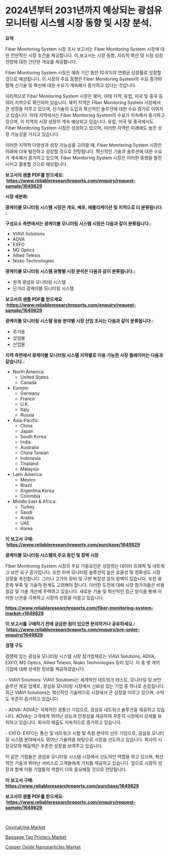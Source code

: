 <p><h1>2024년부터 2031년까지 예상되는 광섬유 모니터링 시스템 시장 동향 및 시장 분석.</h1></p><p><strong>요약</strong></p>
<p><p>Fiber Monitoring System 시장 조사 보고서는 Fiber Monitoring System 시장에 대한 전반적인 시장 조건을 제공합니다. 이 보고서는 시장 동향, 지리적 확산 및 시장 성장 전망에 대한 간단한 개요를 제공합니다.</p><p>Fiber Monitoring System 시장은 예측 기간 동안 10.6%의 연평균 성장률로 성장할 것으로 예상됩니다. 이 시장의 주요 동향은 Fiber Monitoring System의 수요 증가와 함께 신기술 및 혁신에 대한 수요가 계속해서 증가하고 있다는 것입니다.</p><p>지리적으로 Fiber Monitoring System 시장은 북미, 아태 지역, 유럽, 미국 및 중국 등 여러 지역으로 확산되어 있습니다. 북미 지역은 Fiber Monitoring System 시장에서 큰 성장을 이루고 있으며, 신기술의 도입과 혁신적인 솔루션에 대한 수요 증가로 이어지고 있습니다. 아태 지역에서는 Fiber Monitoring System의 수요가 지속해서 증가하고 있으며, 이 지역의 시장 성장이 계속 예상되고 있습니다. 유럽, 미국 및 중국에서도 Fiber Monitoring System 시장은 성장하고 있으며, 이러한 지역은 미래에도 높은 성장 가능성을 가지고 있습니다. </p><p>이러한 지역적 다양성과 성장 가능성을 고려할 때, Fiber Monitoring System 시장은 미래에 더욱 발전하고 성장할 것으로 전망됩니다. 혁신적인 기술과 솔루션에 대한 수요가 계속해서 증가하고 있으며, Fiber Monitoring System 시장은 이러한 동향을 발전시키고 활용할 것으로 예상됩니다.</p></p>
<p><strong>보고서의 샘플 PDF를 받으세요: &nbsp;<a href="https://www.reliableresearchreports.com/enquiry/request-sample/1649829">https://www.reliableresearchreports.com/enquiry/request-sample/1649829</a></strong></p>
<p><strong>시장 세분화:</strong></p>
<p><strong> 광케이블 모니터링 시스템 시장은 개요, 배포, 애플리케이션 및 지역으로 더 분류됩니다. :</strong></p>
<p><strong>구성요소 측면에서는 광케이블 모니터링 시스템 시장은 다음과 같이 분류됩니다.:</strong></p>
<p><ul><li>VIAVI Solutions</li><li>ADVA</li><li>EXFO</li><li>M2 Optics</li><li>Allied Telesis</li><li>Nisko Technologies</li></ul></p>
<p><strong> 광케이블 모니터링 시스템 유형별 시장 분석은 다음과 같이 분류됩니다.:</strong></p>
<p><ul><li>원격 광섬유 모니터링 시스템</li><li>단거리 광케이블 모니터링 시스템</li></ul></p>
<p><strong>보고서의 샘플 PDF를 받으세요 :<a href="https://www.reliableresearchreports.com/enquiry/request-sample/1649829">https://www.reliableresearchreports.com/enquiry/request-sample/1649829</a></strong></p>
<p><strong> 광케이블 모니터링 시스템 응용 분야별 시장 산업 조사는 다음과 같이 분류됩니다.:</strong></p>
<p><ul><li>주거용</li><li>상업용</li><li>산업용</li></ul></p>
<p><strong>지역 측면에서 광케이블 모니터링 시스템 지역별로 이용 가능한 시장 플레이어는 다음과 같습니다.:</strong></p>
<p><ul>
    <li>
        North America:
        <ul>
            <li>United States</li>
            <li>Canada</li>
        </ul>
    </li>
    <li>
        Europe:
        <ul>
            <li>Germany</li>
            <li>France</li>
            <li>U.K.</li>
            <li>Italy</li>
            <li>Russia</li>
        </ul>
    </li>
    <li>
        Asia-Pacific:
        <ul>
            <li>China</li>
            <li>Japan</li>
            <li>South Korea</li>
            <li>India</li>
            <li>Australia</li>
            <li>China Taiwan</li>
            <li>Indonesia</li>
            <li>Thailand</li>
            <li>Malaysia</li>
        </ul>
    </li>
    <li>
        Latin America:
        <ul>
            <li>Mexico</li>
            <li>Brazil</li>
            <li>Argentina Korea</li>
            <li>Colombia</li>
        </ul>
    </li>
    <li>
        Middle East & Africa:
        <ul>
            <li>Turkey</li>
            <li>Saudi</li>
            <li>Arabia</li>
            <li>UAE</li>
            <li>Korea</li>
        </ul>
    </li>
    </ul></p>
<p><strong>이 보고서 구매: &nbsp;<a href="https://www.reliableresearchreports.com/purchase/1649829">https://www.reliableresearchreports.com/purchase/1649829</a></strong></p>
<p><strong>광케이블 모니터링 시스템의 주요 동인 및 장벽 시장</strong></p>
<p><p>Fiber Monitoring System 시장의 주요 기동요인은 성장하는 데이터 트래픽 및 네트워크 보안 요구 증가입니다. 또한 피버 모니터링 솔루션의 높은 효율성 및 정확성도 시장 성장을 촉진합니다. 그러나 고가의 장비 및 구현 복잡성 등의 장벽이 있습니다. 또한 표준화 부족 및 기술적 한계도 고려해야 합니다. 이러한 도전에 대해 시장 참가자들은 비용 절감 및 기술 개선에 주력하고 있습니다. 새로운 기술 및 혁신적인 접근 방식을 통해 이러한 난관을 극복하고 시장의 성장을 이끌고 있습니다.</p></p>
<p><strong><a href="https://www.reliableresearchreports.com/fiber-monitoring-system-market-r1649829">https://www.reliableresearchreports.com/fiber-monitoring-system-market-r1649829</a></strong></p>
<p><strong>이 보고서를 구매하기 전에 궁금한 점이 있으면 문의하거나 공유하세요.: &nbsp;<a href="https://www.reliableresearchreports.com/enquiry/pre-order-enquiry/1649829">https://www.reliableresearchreports.com/enquiry/pre-order-enquiry/1649829</a></strong></p>
<p><strong>경쟁 구도</strong></p>
<p><p>경쟁력 있는 광섬유 모니터링 시스템 시장 참가업체로는 VIAVI Solutions, ADVA, EXFO, M2 Optics, Allied Telesis, Nisko Technologies 등이 있다. 이 중 몇 개의 기업에 대해 상세한 정보를 제공하겠습니다.</p><p>- VIAVI Solutions: VIAVI Solutions는 세계적인 네트워크 테스트, 모니터링 및 보안 솔루션 제공 업체로, 광섬유 모니터링 시장에서 신뢰성 있는 기업 중 하나로 손꼽힙니다. 최근 VIAVI Solutions는 혁신적인 기술력으로 시장에서 큰 성장을 이루고 있으며, 수익도 꾸준히 증가하고 있습니다.</p><p>- ADVA: ADVA는 국제적인 광통신 기업으로, 광섬유 네트워크 솔루션을 제공하고 있습니다. ADVA는 고객에게 뛰어난 성능과 안정성을 제공하여 꾸준히 시장에서 강세를 유지하고 있습니다. 회사의 매출도 지속적으로 증가하고 있습니다.</p><p>- EXFO: EXFO는 통신 및 네트워크 시험 및 측정 분야의 선두 기업으로, 광섬유 모니터링 시스템 분야에서도 뛰어난 기술력을 바탕으로 시장을 선도하고 있습니다. 회사의 시장규모와 매출액은 꾸준한 성장을 보여주고 있습니다.</p><p>이 같은 기업들은 광섬유 모니터링 시스템 시장에서 선도적인 역할을 하고 있으며, 혁신적인 기술과 뛰어난 서비스로 고객들에게 가치를 제공하고 있습니다. 앞으로 시장의 성장과 함께 이들 기업들의 역할이 더욱 중요해질 것으로 전망됩니다.</p></p>
<p><strong>이 보고서 구매: &nbsp; <a href="https://www.reliableresearchreports.com/purchase/1649829">https://www.reliableresearchreports.com/purchase/1649829</a></strong></p>
<p><strong>보고서의 샘플 PDF를 받으세요: &nbsp;<a href="https://www.reliableresearchreports.com/enquiry/request-sample/1649829">https://www.reliableresearchreports.com/enquiry/request-sample/1649829</a></strong><strong></strong></p>
<p>&nbsp;</p>
<p><p><a href="https://www.linkedin.com/pulse/oxymatrine-market-size-reflecting-forecast-till-2031-type-application-lwzmc?trackingId=4Gg%2FxgiaoplsGt6mUcX48w%3D%3D">Oxymatrine Market</a></p><p><a href="https://github.com/Hazelklievgspy6vdcsmu106w/Market-Research-Report-List-2/blob/main/baggage-tag-printers-market.md">Baggage Tag Printers Market</a></p><p><a href="https://www.linkedin.com/pulse/copper-oxide-nanoparticles-market-analysis-examines-its-scope-6divc?trackingId=hKLffu8kUWPiPIY1I3ypeA%3D%3D">Copper Oxide Nanoparticles Market</a></p></p>